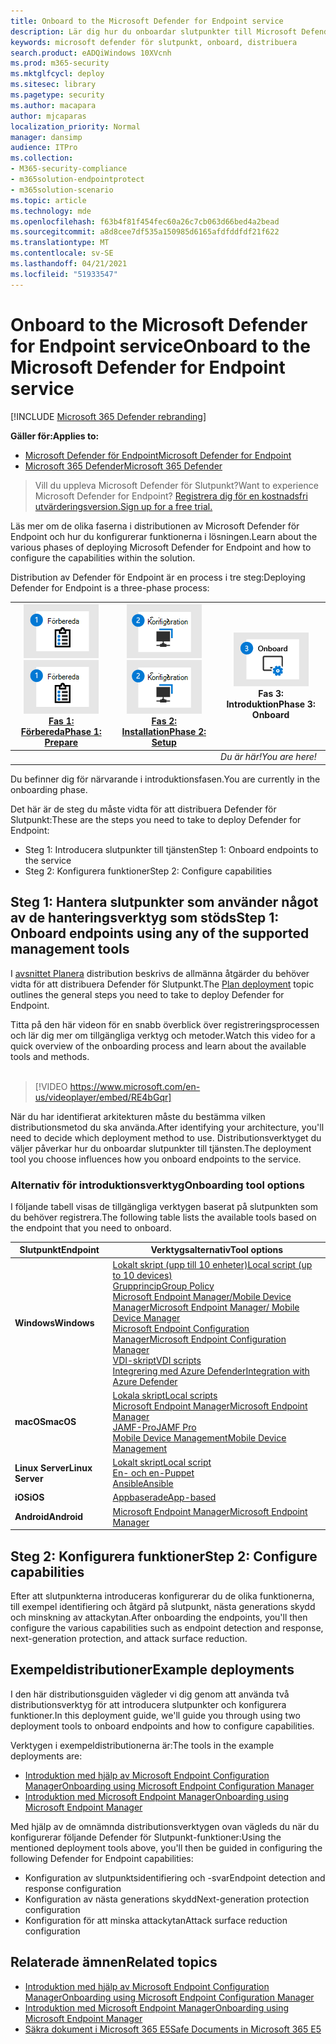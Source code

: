 ```yaml
---
title: Onboard to the Microsoft Defender for Endpoint service
description: Lär dig hur du onboardar slutpunkter till Microsoft Defender för Endpoint-tjänsten
keywords: microsoft defender för slutpunkt, onboard, distribuera
search.product: eADQiWindows 10XVcnh
ms.prod: m365-security
ms.mktglfcycl: deploy
ms.sitesec: library
ms.pagetype: security
ms.author: macapara
author: mjcaparas
localization_priority: Normal
manager: dansimp
audience: ITPro
ms.collection:
- M365-security-compliance
- m365solution-endpointprotect
- m365solution-scenario
ms.topic: article
ms.technology: mde
ms.openlocfilehash: f63b4f81f454fec60a26c7cb063d66bed4a2bead
ms.sourcegitcommit: a8d8cee7df535a150985d6165afdfddfdf21f622
ms.translationtype: MT
ms.contentlocale: sv-SE
ms.lasthandoff: 04/21/2021
ms.locfileid: "51933547"
---
```

# <a name="onboard-to-the-microsoft-defender-for-endpoint-service"></a><span data-ttu-id="3d08e-104">Onboard to the Microsoft Defender for Endpoint service</span><span class="sxs-lookup"><span data-stu-id="3d08e-104">Onboard to the Microsoft Defender for Endpoint service</span></span>

[!INCLUDE [Microsoft 365 Defender rebranding](../../includes/microsoft-defender.md)]

<span data-ttu-id="3d08e-105">**Gäller för:**</span><span class="sxs-lookup"><span data-stu-id="3d08e-105">**Applies to:**</span></span>
- [<span data-ttu-id="3d08e-106">Microsoft Defender för Endpoint</span><span class="sxs-lookup"><span data-stu-id="3d08e-106">Microsoft Defender for Endpoint</span></span>](https://go.microsoft.com/fwlink/p/?linkid=2154037)
- [<span data-ttu-id="3d08e-107">Microsoft 365 Defender</span><span class="sxs-lookup"><span data-stu-id="3d08e-107">Microsoft 365 Defender</span></span>](https://go.microsoft.com/fwlink/?linkid=2118804)


> <span data-ttu-id="3d08e-108">Vill du uppleva Microsoft Defender för Slutpunkt?</span><span class="sxs-lookup"><span data-stu-id="3d08e-108">Want to experience Microsoft Defender for Endpoint?</span></span> [<span data-ttu-id="3d08e-109">Registrera dig för en kostnadsfri utvärderingsversion.</span><span class="sxs-lookup"><span data-stu-id="3d08e-109">Sign up for a free trial.</span></span>](https://www.microsoft.com/microsoft-365/windows/microsoft-defender-atp?ocid=docs-wdatp-exposedapis-abovefoldlink)

<span data-ttu-id="3d08e-110">Läs mer om de olika faserna i distributionen av Microsoft Defender för Endpoint och hur du konfigurerar funktionerna i lösningen.</span><span class="sxs-lookup"><span data-stu-id="3d08e-110">Learn about the various phases of deploying Microsoft Defender for Endpoint and how to configure the capabilities within the solution.</span></span> 

<span data-ttu-id="3d08e-111">Distribution av Defender för Endpoint är en process i tre steg:</span><span class="sxs-lookup"><span data-stu-id="3d08e-111">Deploying Defender for Endpoint is a three-phase process:</span></span>

| <span data-ttu-id="3d08e-112">[![distributionsfas – förbereda](images/phase-diagrams/prepare.png)](prepare-deployment.md)</span><span class="sxs-lookup"><span data-stu-id="3d08e-112">[![deployment phase - prepare](images/phase-diagrams/prepare.png)](prepare-deployment.md)</span></span><br>[<span data-ttu-id="3d08e-113">Fas 1: Förbereda</span><span class="sxs-lookup"><span data-stu-id="3d08e-113">Phase 1: Prepare</span></span>](prepare-deployment.md) | <span data-ttu-id="3d08e-114">[![distributionsfas – konfiguration](images/phase-diagrams/setup.png)](production-deployment.md)</span><span class="sxs-lookup"><span data-stu-id="3d08e-114">[![deployment phase - setup](images/phase-diagrams/setup.png)](production-deployment.md)</span></span><br>[<span data-ttu-id="3d08e-115">Fas 2: Installation</span><span class="sxs-lookup"><span data-stu-id="3d08e-115">Phase 2: Setup</span></span>](production-deployment.md) | ![distributionsfas – onboard](images/phase-diagrams/onboard.png)<br><span data-ttu-id="3d08e-117">Fas 3: Introduktion</span><span class="sxs-lookup"><span data-stu-id="3d08e-117">Phase 3: Onboard</span></span> |
| ----- | ----- | ----- |
| | |<span data-ttu-id="3d08e-118">*Du är här!*</span><span class="sxs-lookup"><span data-stu-id="3d08e-118">*You are here!*</span></span>|

<span data-ttu-id="3d08e-119">Du befinner dig för närvarande i introduktionsfasen.</span><span class="sxs-lookup"><span data-stu-id="3d08e-119">You are currently in the onboarding phase.</span></span>

<span data-ttu-id="3d08e-120">Det här är de steg du måste vidta för att distribuera Defender för Slutpunkt:</span><span class="sxs-lookup"><span data-stu-id="3d08e-120">These are the steps you need to take to deploy Defender for Endpoint:</span></span>

- <span data-ttu-id="3d08e-121">Steg 1: Introducera slutpunkter till tjänsten</span><span class="sxs-lookup"><span data-stu-id="3d08e-121">Step 1: Onboard endpoints to the service</span></span> 
- <span data-ttu-id="3d08e-122">Steg 2: Konfigurera funktioner</span><span class="sxs-lookup"><span data-stu-id="3d08e-122">Step 2: Configure capabilities</span></span> 

## <a name="step-1-onboard-endpoints-using-any-of-the-supported-management-tools"></a><span data-ttu-id="3d08e-123">Steg 1: Hantera slutpunkter som använder något av de hanteringsverktyg som stöds</span><span class="sxs-lookup"><span data-stu-id="3d08e-123">Step 1: Onboard endpoints using any of the supported management tools</span></span>
<span data-ttu-id="3d08e-124">I [avsnittet Planera](deployment-strategy.md) distribution beskrivs de allmänna åtgärder du behöver vidta för att distribuera Defender för Slutpunkt.</span><span class="sxs-lookup"><span data-stu-id="3d08e-124">The [Plan deployment](deployment-strategy.md) topic outlines the general steps you need to take to deploy Defender for Endpoint.</span></span>  


<span data-ttu-id="3d08e-125">Titta på den här videon för en snabb överblick över registreringsprocessen och lär dig mer om tillgängliga verktyg och metoder.</span><span class="sxs-lookup"><span data-stu-id="3d08e-125">Watch this video for a quick overview of the onboarding process and learn about the available tools and methods.</span></span>
<br />
<br />

> [!VIDEO https://www.microsoft.com/en-us/videoplayer/embed/RE4bGqr]



<span data-ttu-id="3d08e-126">När du har identifierat arkitekturen måste du bestämma vilken distributionsmetod du ska använda.</span><span class="sxs-lookup"><span data-stu-id="3d08e-126">After identifying your architecture, you'll need to decide which deployment method to use.</span></span> <span data-ttu-id="3d08e-127">Distributionsverktyget du väljer påverkar hur du onboardar slutpunkter till tjänsten.</span><span class="sxs-lookup"><span data-stu-id="3d08e-127">The deployment tool you choose influences how you onboard endpoints to the service.</span></span> 

### <a name="onboarding-tool-options"></a><span data-ttu-id="3d08e-128">Alternativ för introduktionsverktyg</span><span class="sxs-lookup"><span data-stu-id="3d08e-128">Onboarding tool options</span></span>

<span data-ttu-id="3d08e-129">I följande tabell visas de tillgängliga verktygen baserat på slutpunkten som du behöver registrera.</span><span class="sxs-lookup"><span data-stu-id="3d08e-129">The following table lists the available tools based on the endpoint that you need to onboard.</span></span>

| <span data-ttu-id="3d08e-130">Slutpunkt</span><span class="sxs-lookup"><span data-stu-id="3d08e-130">Endpoint</span></span>     | <span data-ttu-id="3d08e-131">Verktygsalternativ</span><span class="sxs-lookup"><span data-stu-id="3d08e-131">Tool options</span></span>                       |
|--------------|------------------------------------------|
| <span data-ttu-id="3d08e-132">**Windows**</span><span class="sxs-lookup"><span data-stu-id="3d08e-132">**Windows**</span></span>  |  [<span data-ttu-id="3d08e-133">Lokalt skript (upp till 10 enheter)</span><span class="sxs-lookup"><span data-stu-id="3d08e-133">Local script (up to 10 devices)</span></span>](configure-endpoints-script.md) <br>  [<span data-ttu-id="3d08e-134">Grupprincip</span><span class="sxs-lookup"><span data-stu-id="3d08e-134">Group Policy</span></span>](configure-endpoints-gp.md) <br>  [<span data-ttu-id="3d08e-135">Microsoft Endpoint Manager/Mobile Device Manager</span><span class="sxs-lookup"><span data-stu-id="3d08e-135">Microsoft Endpoint Manager/ Mobile Device Manager</span></span>](configure-endpoints-mdm.md) <br> [<span data-ttu-id="3d08e-136">Microsoft Endpoint Configuration Manager</span><span class="sxs-lookup"><span data-stu-id="3d08e-136">Microsoft Endpoint Configuration Manager</span></span>](configure-endpoints-sccm.md) <br> [<span data-ttu-id="3d08e-137">VDI-skript</span><span class="sxs-lookup"><span data-stu-id="3d08e-137">VDI scripts</span></span>](configure-endpoints-vdi.md) <br> [<span data-ttu-id="3d08e-138">Integrering med Azure Defender</span><span class="sxs-lookup"><span data-stu-id="3d08e-138">Integration with Azure Defender</span></span>](configure-server-endpoints.md#integration-with-azure-defender) |
| <span data-ttu-id="3d08e-139">**macOS**</span><span class="sxs-lookup"><span data-stu-id="3d08e-139">**macOS**</span></span>    | [<span data-ttu-id="3d08e-140">Lokala skript</span><span class="sxs-lookup"><span data-stu-id="3d08e-140">Local scripts</span></span>](mac-install-manually.md) <br> [<span data-ttu-id="3d08e-141">Microsoft Endpoint Manager</span><span class="sxs-lookup"><span data-stu-id="3d08e-141">Microsoft Endpoint Manager</span></span>](mac-install-with-intune.md) <br> [<span data-ttu-id="3d08e-142">JAMF-Pro</span><span class="sxs-lookup"><span data-stu-id="3d08e-142">JAMF Pro</span></span>](mac-install-with-jamf.md) <br> [<span data-ttu-id="3d08e-143">Mobile Device Management</span><span class="sxs-lookup"><span data-stu-id="3d08e-143">Mobile Device Management</span></span>](mac-install-with-other-mdm.md) |
| <span data-ttu-id="3d08e-144">**Linux Server**</span><span class="sxs-lookup"><span data-stu-id="3d08e-144">**Linux Server**</span></span> | [<span data-ttu-id="3d08e-145">Lokalt skript</span><span class="sxs-lookup"><span data-stu-id="3d08e-145">Local script</span></span>](linux-install-manually.md) <br> [<span data-ttu-id="3d08e-146">En- och en-</span><span class="sxs-lookup"><span data-stu-id="3d08e-146">Puppet</span></span>](linux-install-with-puppet.md) <br> [<span data-ttu-id="3d08e-147">Ansible</span><span class="sxs-lookup"><span data-stu-id="3d08e-147">Ansible</span></span>](linux-install-with-ansible.md)|
| <span data-ttu-id="3d08e-148">**iOS**</span><span class="sxs-lookup"><span data-stu-id="3d08e-148">**iOS**</span></span>      | [<span data-ttu-id="3d08e-149">Appbaserade</span><span class="sxs-lookup"><span data-stu-id="3d08e-149">App-based</span></span>](ios-install.md)                                |
| <span data-ttu-id="3d08e-150">**Android**</span><span class="sxs-lookup"><span data-stu-id="3d08e-150">**Android**</span></span>  | [<span data-ttu-id="3d08e-151">Microsoft Endpoint Manager</span><span class="sxs-lookup"><span data-stu-id="3d08e-151">Microsoft Endpoint Manager</span></span>](android-intune.md)               | 


## <a name="step-2-configure-capabilities"></a><span data-ttu-id="3d08e-152">Steg 2: Konfigurera funktioner</span><span class="sxs-lookup"><span data-stu-id="3d08e-152">Step 2: Configure capabilities</span></span>
<span data-ttu-id="3d08e-153">Efter att slutpunkterna introduceras konfigurerar du de olika funktionerna, till exempel identifiering och åtgärd på slutpunkt, nästa generations skydd och minskning av attackytan.</span><span class="sxs-lookup"><span data-stu-id="3d08e-153">After onboarding the endpoints, you'll then configure the various capabilities such as endpoint detection and response, next-generation protection, and attack surface reduction.</span></span> 


## <a name="example-deployments"></a><span data-ttu-id="3d08e-154">Exempeldistributioner</span><span class="sxs-lookup"><span data-stu-id="3d08e-154">Example deployments</span></span>
<span data-ttu-id="3d08e-155">I den här distributionsguiden vägleder vi dig genom att använda två distributionsverktyg för att introducera slutpunkter och konfigurera funktioner.</span><span class="sxs-lookup"><span data-stu-id="3d08e-155">In this deployment guide, we'll guide you through using two deployment tools to onboard endpoints and how to configure capabilities.</span></span>

<span data-ttu-id="3d08e-156">Verktygen i exempeldistributionerna är:</span><span class="sxs-lookup"><span data-stu-id="3d08e-156">The tools in the example deployments are:</span></span>
- [<span data-ttu-id="3d08e-157">Introduktion med hjälp av Microsoft Endpoint Configuration Manager</span><span class="sxs-lookup"><span data-stu-id="3d08e-157">Onboarding using Microsoft Endpoint Configuration Manager</span></span>](onboarding-endpoint-configuration-manager.md)
- [<span data-ttu-id="3d08e-158">Introduktion med Microsoft Endpoint Manager</span><span class="sxs-lookup"><span data-stu-id="3d08e-158">Onboarding using Microsoft Endpoint Manager</span></span>](onboarding-endpoint-manager.md)

<span data-ttu-id="3d08e-159">Med hjälp av de omnämnda distributionsverktygen ovan vägleds du när du konfigurerar följande Defender för Slutpunkt-funktioner:</span><span class="sxs-lookup"><span data-stu-id="3d08e-159">Using the mentioned deployment tools above, you'll then be guided in configuring the following Defender for Endpoint capabilities:</span></span>
- <span data-ttu-id="3d08e-160">Konfiguration av slutpunktsidentifiering och -svar</span><span class="sxs-lookup"><span data-stu-id="3d08e-160">Endpoint detection and response configuration</span></span>
- <span data-ttu-id="3d08e-161">Konfiguration av nästa generations skydd</span><span class="sxs-lookup"><span data-stu-id="3d08e-161">Next-generation protection configuration</span></span>
- <span data-ttu-id="3d08e-162">Konfiguration för att minska attackytan</span><span class="sxs-lookup"><span data-stu-id="3d08e-162">Attack surface reduction configuration</span></span>

## <a name="related-topics"></a><span data-ttu-id="3d08e-163">Relaterade ämnen</span><span class="sxs-lookup"><span data-stu-id="3d08e-163">Related topics</span></span>
- [<span data-ttu-id="3d08e-164">Introduktion med hjälp av Microsoft Endpoint Configuration Manager</span><span class="sxs-lookup"><span data-stu-id="3d08e-164">Onboarding using Microsoft Endpoint Configuration Manager</span></span>](onboarding-endpoint-configuration-manager.md)
- [<span data-ttu-id="3d08e-165">Introduktion med Microsoft Endpoint Manager</span><span class="sxs-lookup"><span data-stu-id="3d08e-165">Onboarding using Microsoft Endpoint Manager</span></span>](onboarding-endpoint-manager.md)
- [<span data-ttu-id="3d08e-166">Säkra dokument i Microsoft 365 E5</span><span class="sxs-lookup"><span data-stu-id="3d08e-166">Safe Documents in Microsoft 365 E5</span></span>](../office-365-security/safe-docs.md)
